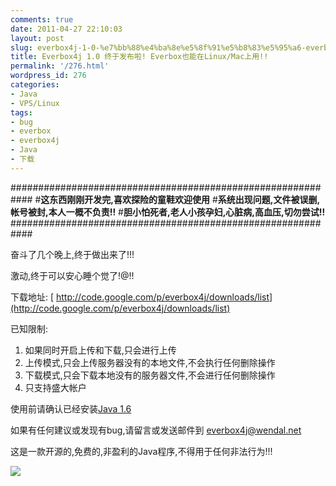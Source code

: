 ```yaml
---
comments: true
date: 2011-04-27 22:10:03
layout: post
slug: everbox4j-1-0-%e7%bb%88%e4%ba%8e%e5%8f%91%e5%b8%83%e5%95%a6-everbox%e4%b9%9f%e8%83%bd%e5%9c%a8linuxmac%e4%b8%8a%e7%94%a8
title: Everbox4j 1.0 终于发布啦! Everbox也能在Linux/Mac上用!!
permalink: '/276.html'
wordpress_id: 276
categories:
- Java
- VPS/Linux
tags:
- bug
- everbox
- everbox4j
- Java
- 下载
---
```


############################################################
#**这东西刚刚开发完,喜欢探险的童鞋欢迎使用**
#**系统出现问题,文件被误删,帐号被封,本人一概不负责!!**
#**胆小怕死者,老人小孩孕妇,心脏病,高血压,切勿尝试!!**
############################################################

奋斗了几个晚上,终于做出来了!!!

激动,终于可以安心睡个觉了!@!!

下载地址: [
http://code.google.com/p/everbox4j/downloads/list](http://code.google.com/p/everbox4j/downloads/list)

已知限制:
1. 如果同时开启上传和下载,只会进行上传
2. 上传模式,只会上传服务器没有的本地文件,不会执行任何删除操作
3. 下载模式,只会下载本地没有的服务器文件,不会进行任何删除操作
4. 只支持盛大帐户

使用前请确认已经安装[Java 1.6](http://www.java.com)

如果有任何建议或发现有bug,请留言或发送邮件到 [everbox4j@wendal.net](mailto:everbox4j@wendal.net?subject=我对Everbox4j有话说)

这是一款开源的,免费的,非盈利的Java程序,不得用于任何非法行为!!!

[![](http://wendal.net/wp-content/uploads/2011/04/Everbox4j-1.0.jpg)](http://wendal.net/wp-content/uploads/2011/04/Everbox4j-1.0.jpg)
